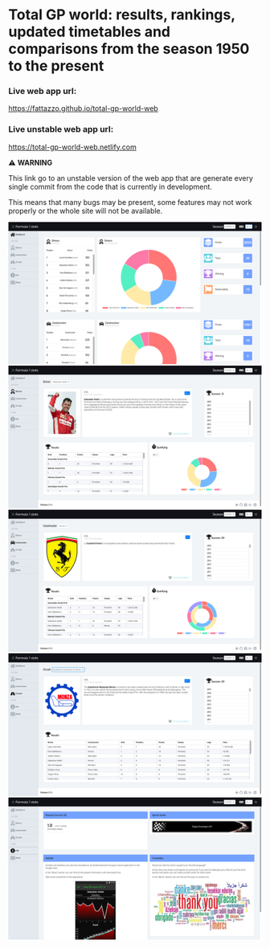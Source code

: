 
# Total GP world: results, rankings, updated timetables and comparisons from the season 1950 to the present

### Live web app url:
<a href="https://fattazzo.github.io/total-gp-world-web" target="_blank">https://fattazzo.github.io/total-gp-world-web</a>

### Live unstable web app url:
<a href="https://total-gp-world-web.netlify.com/" target="_blank">https://total-gp-world-web.netlify.com</a>

:warning: **WARNING**

This link go to an unstable version of the web app that are generate every single commit from the code that is currently in development.

This means that many bugs may be present, some features may not work properly or the whole site will not be available.

![Dashboard](./screenshots/dashboard.png)
![Driver info](./screenshots/driver.png)
![Constructor info](./screenshots/constructor.png)
![Circuit info](./screenshots/circuit.png)
![Info](./screenshots/info.png)
